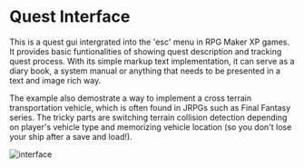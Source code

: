 Quest Interface
=============
This is a quest gui intergrated into the 'esc' menu in RPG Maker XP games. It provides basic funtionalities of showing quest description and tracking quest process. With its simple markup text implementation, it can serve as a diary book, a system manual or anything that needs to be presented in a text and image rich way.

The example also demostrate a way to implement a cross terrain transportation vehicle, which is often found in JRPGs such as Final Fantasy series. The tricky parts are switching terrain collision detection depending on player's vehicle type and memorizing vehicle location (so you don't lose your ship after a save and load!).

![interface](https://raw.github.com/leav/quest-interface/master/screenshot01.jpg)